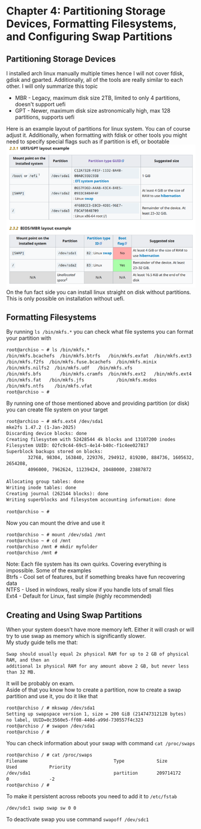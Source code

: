# Chapter 4: Partitioning Storage Devices, Formatting Filesystems, and Configuring Swap Partitions

## Partitioning Storage Devices
I installed arch linux manually multiple times hence I will not cover fdisk, gdisk and gparted. Additionally, all of the tools are really similar to each other. I will only summarize this topic <br>

- MBR - Legacy, maximum disk size 2TB, limited to only 4 partitions, doesn't support uefi
- GPT - Newer, maximum disk size astronomically high, max 128 partitions, supports uefi

Here is an example layout of partitions for linux system. You can of course adjust it. Additionally, when formatting with fdisk or other tools you might need to specify special flags such as if partition is efi, or bootable <br>
![](Partitioning.png) <br>
On the fun fact side you can install linux straight on disk without partitions. This is only possible on installation without uefi. 

## Formatting Filesystems
By running ``ls /bin/mkfs.*`` you can check what file systems you can format your partition with <br>
```
root@archiso ~ # ls /bin/mkfs.*
/bin/mkfs.bcachefs  /bin/mkfs.btrfs   /bin/mkfs.exfat  /bin/mkfs.ext3  /bin/mkfs.f2fs  /bin/mkfs.fuse.bcachefs  /bin/mkfs.minix  /bin/mkfs.nilfs2  /bin/mkfs.udf   /bin/mkfs.xfs
/bin/mkfs.bfs       /bin/mkfs.cramfs  /bin/mkfs.ext2   /bin/mkfs.ext4  /bin/mkfs.fat   /bin/mkfs.jfs            /bin/mkfs.msdos  /bin/mkfs.ntfs    /bin/mkfs.vfat
root@archiso ~ # 
```

By running one of those mentioned above and providing partition (or disk) you can create file system on your target <br>
```
root@archiso ~ # mkfs.ext4 /dev/sda1 
mke2fs 1.47.2 (1-Jan-2025)
Discarding device blocks: done                            
Creating filesystem with 52428544 4k blocks and 13107200 inodes
Filesystem UUID: 02fc9c44-69c5-4e14-b40c-f1c4ee027817
Superblock backups stored on blocks: 
        32768, 98304, 163840, 229376, 294912, 819200, 884736, 1605632, 2654208, 
        4096000, 7962624, 11239424, 20480000, 23887872

Allocating group tables: done                            
Writing inode tables: done                            
Creating journal (262144 blocks): done
Writing superblocks and filesystem accounting information: done     

root@archiso ~ #
```
Now you can mount the drive and use it <br>
```
root@archiso ~ # mount /dev/sda1 /mnt
root@archiso ~ # cd /mnt
root@archiso /mnt # mkdir myfolder
root@archiso /mnt #
```

Note: Each file system has its own quirks. Covering everything is impossible. Some of the examples <br>
Btrfs - Cool set of features, but if something breaks have fun recovering data <br>
NTFS - Used in windows, really slow if you handle lots of small files <br>
Ext4 - Default for Linux, fast simple (highly recommended) <br>

## Creating and Using Swap Partitions
When your system doesn't have more memory left. Either it will crash or will try to use swap as memory which is significantly slower. <br>
My study guide tells me that: <br>
```
Swap should usually equal 2x physical RAM for up to 2 GB of physical RAM, and then an
additional 1x physical RAM for any amount above 2 GB, but never less than 32 MB.
```
It will be probably on exam. <br>
Aside of that you know how to create a partition, now to create a swap partition and use it, you do it like that <br>
```
root@archiso / # mkswap /dev/sda1 
Setting up swapspace version 1, size = 200 GiB (214747312128 bytes)
no label, UUID=0c3560e5-ff08-440d-a99d-730557f4c323
root@archiso / # swapon /dev/sda1
root@archiso / # 
```

You can check information about your swap with command ``cat /proc/swaps`` <br>
```
root@archiso / # cat /proc/swaps
Filename                                Type            Size            Used            Priority
/dev/sda1                               partition       209714172       0               -2
root@archiso / # 
```

To make it persistent across reboots you need to add it to ``/etc/fstab`` <br>
```
/dev/sdc1 swap swap sw 0 0
```
To deactivate swap you use command ``swapoff /dev/sdc1``